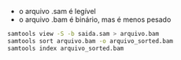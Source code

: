 
-  o arquivo .sam é legível
-  o arquivo .bam é binário, mas é menos pesado
  
```bash
samtools view -S -b saida.sam > arquivo.bam
samtools sort arquivo.bam -o arquivo_sorted.bam
samtools index arquivo_sorted.bam
```
